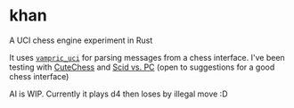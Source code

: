 # khan

A UCI chess engine experiment in Rust

It uses [`vampric_uci`] for parsing messages from a chess interface. I've been testing with [CuteChess] and [Scid vs. PC](http://scidvspc.sourceforge.net/) (open to suggestions for a good chess interface)

AI is WIP. Currently it plays d4 then loses by illegal move :D

[`vampric_uci`]: https://github.com/vampirc/vampirc-uci
[CuteChess]: https://github.com/cutechess/cutechess
[Scid vs. PC]: http://scidvspc.sourceforge.net/
